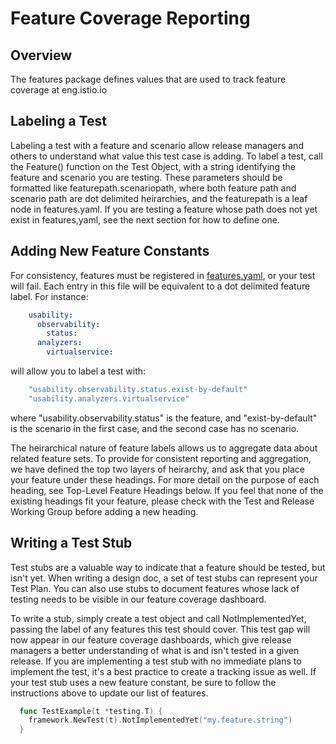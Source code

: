 # Feature Coverage Reporting

## Overview

The features package defines values that are used to track feature coverage at eng.istio.io

## Labeling a Test

Labeling a test with a feature and scenario allow release managers and others to understand what value this test case is adding.  To label a test, call the Feature() function on the Test Object, with a string identifying the feature and scenario you are testing.  These parameters should be formatted like featurepath.scenariopath, where both feature path and scenario path are dot delimited heirarchies, and the featurepath is a leaf node in features.yaml.  If you are testing a feature whose path does not yet exist in features,yaml, see the next section for how to define one.

## Adding New Feature Constants

For consistency, features must be registered in [features.yaml](features.yaml), or your test will fail.  Each entry in this file will be equivalent to a dot delimited feature label.  For instance:

```yaml
    usability:
      observability:
        status:
      analyzers:
        virtualservice:
```

will allow you to label a test with:

```go
    "usability.observability.status.exist-by-default"
    "usability.analyzers.virtualservice"
```

where "usability.observability.status" is the feature, and "exist-by-default" is the scenario in the first case, and the second case has no scenario.

The heirarchical nature of feature labels allows us to aggregate data about related feature sets.  To provide for consistent reporting and aggregation, we have defined the top two layers of heirarchy, and ask that you place your feature under these headings.  For more detail on the purpose of each heading, see Top-Level Feature Headings below.  If you feel that none of the existing headings fit your feature, please check with the Test and Release Working Group before adding a new heading.

## Writing a Test Stub

Test stubs are a valuable way to indicate that a feature should be tested, but isn't yet.  When writing a design doc, a set of test stubs can represent your Test Plan.  You can also use stubs to document features whose lack of testing needs to be visible in our feature coverage dashboard.

To write a stub, simply create a test object and call NotImplementedYet, passing the label of any features this test should cover.  This test gap will now appear in our feature coverage dashboards, which give release managers a better understanding of what is and isn't tested in a given release.  If you are implementing a test stub with no immediate plans to implement the test, it's a best practice to create a tracking issue as well.  If your test stub uses a new feature constant, be sure to follow the instructions above to update our list of features.

```go
  func TestExample(t *testing.T) {
    framework.NewTest(t).NotImplementedYet("my.feature.string")
  }
```